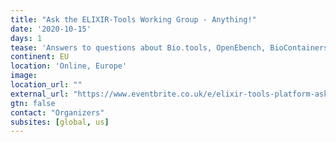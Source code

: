 ```yaml
---
title: "Ask the ELIXIR-Tools Working Group - Anything!"
date: '2020-10-15'
days: 1
tease: 'Answers to questions about Bio.tools, OpenEbench, BioContainers, and Galaxy workflows'
continent: EU
location: 'Online, Europe'
image: 
location_url: ""
external_url: "https://www.eventbrite.co.uk/e/elixir-tools-platform-ask-us-anything-registration-124523221307/"
gtn: false
contact: "Organizers"
subsites: [global, us]
---
```

